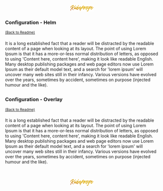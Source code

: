 <!--- HEADER --->
<div align="center">
   <img src="../../.media/assets/badges/assets_badges_project_backgroundless.png" width="15%" height="auto"/>
</div>
<!--- HEADER --->


<!---
#####################################################
# Configuration - Helm
#####################################################
--->
### Configuration - Helm
<sup>[(Back to Readme)](../../README.md#configuration)</sup>
<br>
<!--- CONTENT --->

It is a long established fact that a reader will be distracted by the readable content of a page when looking at its layout. The point of using Lorem Ipsum is that it has a more-or-less normal distribution of letters, as opposed to using 'Content here, content here', making it look like readable English. Many desktop publishing packages and web page editors now use Lorem Ipsum as their default model text, and a search for 'lorem ipsum' will uncover many web sites still in their infancy. Various versions have evolved over the years, sometimes by accident, sometimes on purpose (injected humour and the like).

##

<!---
#####################################################
# Configuration - Overlay
#####################################################
--->
### Configuration - Overlay
<sup>[(Back to Readme)](../../README.md#configuration)</sup>
<br>
<!--- CONTENT --->

It is a long established fact that a reader will be distracted by the readable content of a page when looking at its layout. The point of using Lorem Ipsum is that it has a more-or-less normal distribution of letters, as opposed to using 'Content here, content here', making it look like readable English. Many desktop publishing packages and web page editors now use Lorem Ipsum as their default model text, and a search for 'lorem ipsum' will uncover many web sites still in their infancy. Various versions have evolved over the years, sometimes by accident, sometimes on purpose (injected humour and the like).

<!--- FOOTER --->
<br>
<br>
<div align="center">
   <img src="../../.media/assets/badges/assets_badges_project_backgroundless.png" width="15%" height="auto"/>
</div>
<!--- FOOTER --->
